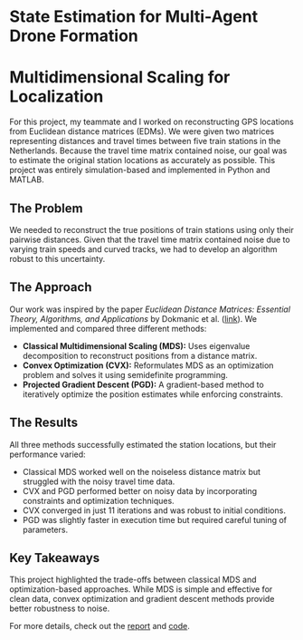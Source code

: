 # State Estimation for Multi-Agent Drone Formation  

# Multidimensional Scaling for Localization  

For this project, my teammate and I worked on reconstructing GPS locations from Euclidean distance matrices (EDMs). We were given two matrices representing distances and travel times between five train stations in the Netherlands. Because the travel time matrix contained noise, our goal was to estimate the original station locations as accurately as possible. This project was entirely simulation-based and implemented in Python and MATLAB.  

## The Problem  

We needed to reconstruct the true positions of train stations using only their pairwise distances. Given that the travel time matrix contained noise due to varying train speeds and curved tracks, we had to develop an algorithm robust to this uncertainty.  

## The Approach  

Our work was inspired by the paper *Euclidean Distance Matrices: Essential Theory, Algorithms, and Applications* by Dokmanic et al. ([link](https://ieeexplore.ieee.org/document/7276787)). We implemented and compared three different methods:  

- **Classical Multidimensional Scaling (MDS):** Uses eigenvalue decomposition to reconstruct positions from a distance matrix.  
- **Convex Optimization (CVX):** Reformulates MDS as an optimization problem and solves it using semidefinite programming.  
- **Projected Gradient Descent (PGD):** A gradient-based method to iteratively optimize the position estimates while enforcing constraints.  

## The Results  

All three methods successfully estimated the station locations, but their performance varied:  

- Classical MDS worked well on the noiseless distance matrix but struggled with the noisy travel time data.  
- CVX and PGD performed better on noisy data by incorporating constraints and optimization techniques.  
- CVX converged in just 11 iterations and was robust to initial conditions.  
- PGD was slightly faster in execution time but required careful tuning of parameters.  

## Key Takeaways  

This project highlighted the trade-offs between classical MDS and optimization-based approaches. While MDS is simple and effective for clean data, convex optimization and gradient descent methods provide better robustness to noise.  

For more details, check out the [report](https://josephine-king.github.io/2025-02-18-MDS-report) and [code](https://github.com/malinapirvu24/ACO-Assignment).  

